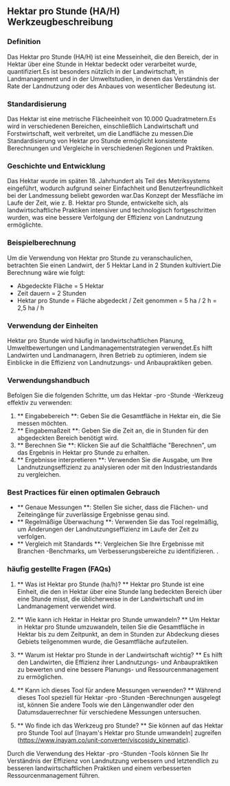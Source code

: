 ## Hektar pro Stunde (HA/H) Werkzeugbeschreibung

### Definition
Das Hektar pro Stunde (HA/H) ist eine Messeinheit, die den Bereich, der in Hektar über eine Stunde in Hektar bedeckt oder verarbeitet wurde, quantifiziert.Es ist besonders nützlich in der Landwirtschaft, in Landmanagement und in der Umweltstudien, in denen das Verständnis der Rate der Landnutzung oder des Anbaues von wesentlicher Bedeutung ist.

### Standardisierung
Das Hektar ist eine metrische Flächeeinheit von 10.000 Quadratmetern.Es wird in verschiedenen Bereichen, einschließlich Landwirtschaft und Forstwirtschaft, weit verbreitet, um die Landfläche zu messen.Die Standardisierung von Hektar pro Stunde ermöglicht konsistente Berechnungen und Vergleiche in verschiedenen Regionen und Praktiken.

### Geschichte und Entwicklung
Das Hektar wurde im späten 18. Jahrhundert als Teil des Metriksystems eingeführt, wodurch aufgrund seiner Einfachheit und Benutzerfreundlichkeit bei der Landmessung beliebt geworden war.Das Konzept der Messfläche im Laufe der Zeit, wie z. B. Hektar pro Stunde, entwickelte sich, als landwirtschaftliche Praktiken intensiver und technologisch fortgeschritten wurden, was eine bessere Verfolgung der Effizienz von Landnutzung ermöglichte.

### Beispielberechnung
Um die Verwendung von Hektar pro Stunde zu veranschaulichen, betrachten Sie einen Landwirt, der 5 Hektar Land in 2 Stunden kultiviert.Die Berechnung wäre wie folgt:
- Abgedeckte Fläche = 5 Hektar
- Zeit dauern = 2 Stunden
- Hektar pro Stunde = Fläche abgedeckt / Zeit genommen = 5 ha / 2 h = 2,5 ha / h

### Verwendung der Einheiten
Hektar pro Stunde wird häufig in landwirtschaftlichen Planung, Umweltbewertungen und Landmanagementstrategien verwendet.Es hilft Landwirten und Landmanagern, ihren Betrieb zu optimieren, indem sie Einblicke in die Effizienz von Landnutzungs- und Anbaupraktiken geben.

### Verwendungshandbuch
Befolgen Sie die folgenden Schritte, um das Hektar -pro -Stunde -Werkzeug effektiv zu verwenden:
1. ** Eingabebereich **: Geben Sie die Gesamtfläche in Hektar ein, die Sie messen möchten.
2. ** Eingabemaßzeit **: Geben Sie die Zeit an, die in Stunden für den abgedeckten Bereich benötigt wird.
3. ** Berechnen Sie **: Klicken Sie auf die Schaltfläche "Berechnen", um das Ergebnis in Hektar pro Stunde zu erhalten.
4. ** Ergebnisse interpretieren **: Verwenden Sie die Ausgabe, um Ihre Landnutzungseffizienz zu analysieren oder mit den Industriestandards zu vergleichen.

### Best Practices für einen optimalen Gebrauch
- ** Genaue Messungen **: Stellen Sie sicher, dass die Flächen- und Zeiteingänge für zuverlässige Ergebnisse genau sind.
- ** Regelmäßige Überwachung **: Verwenden Sie das Tool regelmäßig, um Änderungen der Landnutzungseffizienz im Laufe der Zeit zu verfolgen.
- ** Vergleich mit Standards **: Vergleichen Sie Ihre Ergebnisse mit Branchen -Benchmarks, um Verbesserungsbereiche zu identifizieren.
.

### häufig gestellte Fragen (FAQs)

1. ** Was ist Hektar pro Stunde (ha/h)? **
Hektar pro Stunde ist eine Einheit, die den in Hektar über eine Stunde lang bedeckten Bereich über eine Stunde misst, die üblicherweise in der Landwirtschaft und im Landmanagement verwendet wird.

2. ** Wie kann ich Hektar in Hektar pro Stunde umwandeln? **
Um Hektar in Hektar pro Stunde umzuwandeln, teilen Sie die Gesamtfläche in Hektar bis zu dem Zeitpunkt, an dem in Stunden zur Abdeckung dieses Gebiets teilgenommen wurde, die Gesamtfläche aufzuteilen.

3. ** Warum ist Hektar pro Stunde in der Landwirtschaft wichtig? **
Es hilft den Landwirten, die Effizienz ihrer Landnutzungs- und Anbaupraktiken zu bewerten und eine bessere Planungs- und Ressourcenmanagement zu ermöglichen.

4. ** Kann ich dieses Tool für andere Messungen verwenden? **
Während dieses Tool speziell für Hektar -pro -Stunden -Berechnungen ausgelegt ist, können Sie andere Tools wie den Längenwandler oder den Datumsdauerrechner für verschiedene Messungen untersuchen.

5. ** Wo finde ich das Werkzeug pro Stunde? **
Sie können auf das Hektar pro Stunde Tool auf [Inayam's Hektar pro Stunde umwandeln] zugreifen (https://www.inayam.co/unit-converter/viscosidy_kinematic).

Durch die Verwendung des Hektar -pro -Stunden -Tools können Sie Ihr Verständnis der Effizienz von Landnutzung verbessern und letztendlich zu besseren landwirtschaftlichen Praktiken und einem verbesserten Ressourcenmanagement führen.